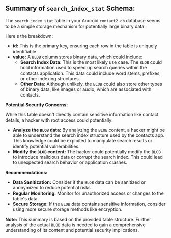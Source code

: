 ## Summary of `search_index_stat` Schema:

The `search_index_stat` table in your Android `contact2.db` database seems to be a simple storage mechanism for potentially large binary data.

Here's the breakdown:

* **id:** This is the primary key, ensuring each row in the table is uniquely identifiable.
* **value:**  A `BLOB` column stores binary data, which could include:
    * **Search Index Data:** This is the most likely use case. The `BLOB` could hold information used to speed up search queries within the contacts application. This data could include word stems, prefixes, or other indexing structures.
    * **Other Data:** Although unlikely, the `BLOB` could also store other types of binary data, like images or audio, which are associated with contacts.

**Potential Security Concerns:**

While this table doesn't directly contain sensitive information like contact details, a hacker with root access could potentially:

* **Analyze the `BLOB` data:**  By analyzing the `BLOB` content, a hacker might be able to understand the search index structure used by the contacts app. This knowledge could be exploited to manipulate search results or identify potential vulnerabilities.
* **Modify the `BLOB` content:**  The hacker could potentially modify the `BLOB` to introduce malicious data or corrupt the search index. This could lead to unexpected search behavior or application crashes. 

**Recommendations:**

* **Data Sanitization:** Consider if the `BLOB` data can be sanitized or anonymized to reduce potential risks.
* **Regular Monitoring:** Monitor for unauthorized access or changes to the table's data.
* **Secure Storage:** If the `BLOB` data contains sensitive information, consider using more secure storage methods like encryption.

**Note:** This summary is based on the provided table structure. Further analysis of the actual `BLOB` data is needed to gain a comprehensive understanding of its content and potential security implications. 
